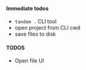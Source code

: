 #### Immediate todos

- `tandem .` CLI tool
- open project from CLI cwd
- save files to disk

#### TODOS

- Open file UI
